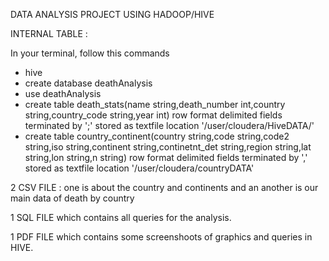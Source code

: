 DATA ANALYSIS PROJECT USING HADOOP/HIVE

INTERNAL TABLE : 

In your terminal, follow this commands
- hive
- create database deathAnalysis
- use deathAnalysis
- create table death_stats(name string,death_number int,country string,country_code string,year int) row format delimited fields terminated by ';' stored as textfile location '/user/cloudera/HiveDATA/' 
- create table country_continent(country string,code string,code2 string,iso string,continent string,continetnt_det string,region string,lat string,lon string,n string) row format delimited fields terminated by ',' stored as textfile location '/user/cloudera/countryDATA' 

2 CSV FILE : one is about the country and continents and an another is our main data of death by country

1 SQL FILE which contains all queries for the analysis.

1 PDF FILE which contains some screenshoots of graphics and queries in HIVE.


